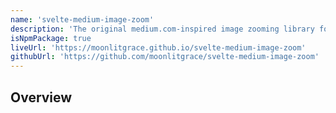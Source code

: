 ```yaml
---
name: 'svelte-medium-image-zoom'
description: 'The original medium.com-inspired image zooming library for Svelte.'
isNpmPackage: true
liveUrl: 'https://moonlitgrace.github.io/svelte-medium-image-zoom'
githubUrl: 'https://github.com/moonlitgrace/svelte-medium-image-zoom'
---
```


## Overview
